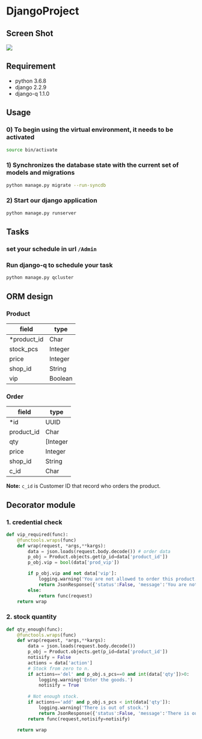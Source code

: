 # DjangoProject

## Screen Shot

![](https://i.imgur.com/IdO9OFh.png)


## Requirement
* python 3.6.8
* django 2.2.9
* django-q 1.1.0

## Usage

### 0) To begin using the virtual environment, it needs to be activated
```bash
source bin/activate
```

### 1) Synchronizes the database state with the current set of models and migrations
```bash
python manage.py migrate --run-syncdb

```
### 2) Start our django application
```bash
python manage.py runserver
```

## Tasks

### set your schedule in url `/Admin`


### Run django-q to schedule your task
```bash
python manage.py qcluster
```

## ORM design

### Product

| field | type |
| ------ | ------ |
| *product_id |Char |
| stock_pcs | Integer |
| price | Integer |
| shop_id | String |
| vip | Boolean |

### Order

| field | type |
| ------ | ------ |
| *id |UUID |
| product_id | Char |
| qty | [Integer |
| price | Integer |
| shop_id | String |
| c_id | Char |

**Note:** `c_id` is Customer ID that record who orders the product.

## Decorator module

### 1. credential check

```python
def vip_required(func):
    @functools.wraps(func)
    def wrap(request, *args,**kargs):
        data = json.loads(request.body.decode()) # order data
        p_obj = Product.objects.get(p_id=data['product_id'])
        p_obj.vip = bool(data['prod_vip'])

        if p_obj.vip and not data['vip']:
            logging.warning('You are not allowed to order this product.')
            return JsonResponse({'status':False, 'message':'You are not allowed to order this product.'}, status=201)
        else:
            return func(request)
    return wrap
``` 
### 2. stock quantity 
```python
def qty_enough(func):
    @functools.wraps(func)
    def wrap(request, *args,**kargs):
        data = json.loads(request.body.decode())
        p_obj = Product.objects.get(p_id=data['product_id'])
        notisify = False
        actions = data['action']
        # Stock from zero to n.
        if actions=='del' and p_obj.s_pcs==0 and int(data['qty'])>0:
            logging.warning('Enter the goods.')
            notisify = True
   
        # Not enough stock.
        if actions=='add' and p_obj.s_pcs < int(data['qty']):
            logging.warning('There is out of stock.')
            return JsonResponse({'status':False, 'message':'There is out of stock.'}, status=201)
        return func(request,notisify=notisify)
    
    return wrap
```    

